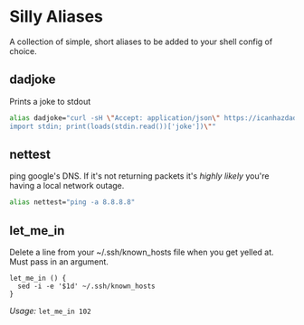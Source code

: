 # Silly Aliases

A collection of simple, short aliases to be added to your shell config of
choice.

## dadjoke
Prints a joke to stdout
```bash
alias dadjoke="curl -sH \"Accept: application/json\" https://icanhazdadjoke.com/ | cat | python -c \"from json import loads;from sys
import stdin; print(loads(stdin.read())['joke'])\""
```

## nettest
ping google's DNS.  If it's not returning packets it's *highly likely* you're
having a local network outage.
```bash
alias nettest="ping -a 8.8.8.8"
```

## let_me_in
Delete a line from your ~/.ssh/known_hosts file when you get yelled at.
Must pass in an argument.
```
let_me_in () {
  sed -i -e '$1d' ~/.ssh/known_hosts
}
```

*Usage:* `let_me_in 102`
